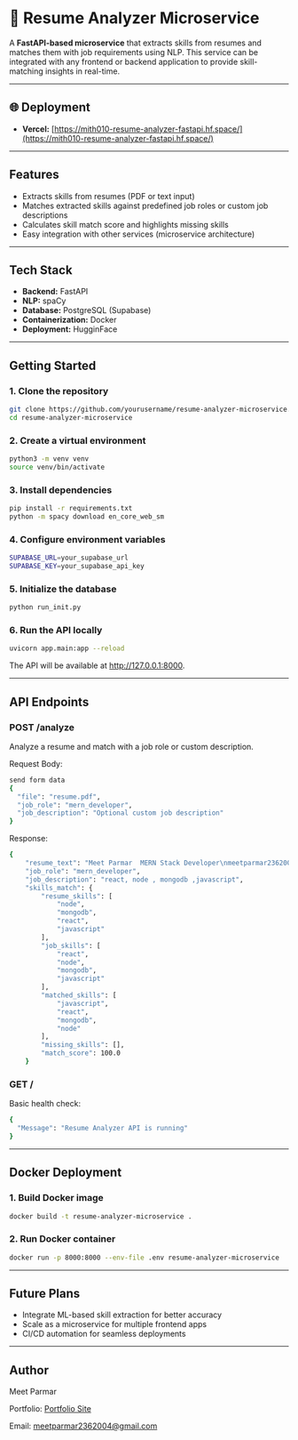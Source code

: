 
# 🧠 Resume Analyzer Microservice

A **FastAPI-based microservice** that extracts skills from resumes and matches them with job requirements using NLP. This service can be integrated with any frontend or backend application to provide skill-matching insights in real-time.

---

## 🌐 Deployment
- **Vercel:** [https://mith010-resume-analyzer-fastapi.hf.space/](https://mith010-resume-analyzer-fastapi.hf.space/)

---

## Features

- Extracts skills from resumes (PDF or text input)
- Matches extracted skills against predefined job roles or custom job descriptions
- Calculates skill match score and highlights missing skills
- Easy integration with other services (microservice architecture)

---

## Tech Stack

- **Backend:** FastAPI
- **NLP:** spaCy
- **Database:** PostgreSQL (Supabase)
- **Containerization:** Docker
- **Deployment:** HugginFace

---

## Getting Started

### 1. Clone the repository

```bash
git clone https://github.com/yourusername/resume-analyzer-microservice.git
cd resume-analyzer-microservice
```
### 2. Create a virtual environment

```bash
python3 -m venv venv
source venv/bin/activate
```
### 3. Install dependencies

```bash
pip install -r requirements.txt
python -m spacy download en_core_web_sm
```
### 4. Configure environment variables

```bash
SUPABASE_URL=your_supabase_url
SUPABASE_KEY=your_supabase_api_key
```
### 5. Initialize the database

```bash
python run_init.py
```
### 6. Run the API locally

```bash
uvicorn app.main:app --reload
```
The API will be available at http://127.0.0.1:8000.

---

## API Endpoints

### POST /analyze
Analyze a resume and match with a job role or custom description.

Request Body:
```bash
send form data
{
  "file": "resume.pdf",
  "job_role": "mern_developer",
  "job_description": "Optional custom job description"
}
```

Response:
```bash
{
    "resume_text": "Meet Parmar  MERN Stack Developer\nmeetparmar2362004@gmail.com\nKadi, Gujarat\ngithub.com/MEETparmar230\n9662487198\nlinkedin.com/in/mitkumar-parmar-b23b20279\nProfile\nEnthusiastic and detail-oriented MERN Stack Developer with hands-on experience building frontend and full-\nstack applications. Skilled in developing responsive web interfaces using React and Tailwind CSS, and backend \nAPIs with Node.js and MongoDB. Eager to contribute to dynamic development teams and grow in a collaborative \nenvironment.\nEducation\n2021 – 2025\nLinch, Mehsana\nBachelor of Engineering  in Computer Science                CGPA=7.88\nSaffrony Institute of Technology(GTU)\nSkills\nLanguages\nJavaScript\nHTML\nCSS\nSQL\nTools & Platforms\nGit\nGitHub\nPostman\nFrameworks & Libraries:\nNext.js\nReact.js\nNode.js\nExpress.js\nTailwind CSS\nDa",
    "job_role": "mern_developer",
    "job_description": "react, node , mongodb ,javascript",
    "skills_match": {
        "resume_skills": [
            "node",
            "mongodb",
            "react",
            "javascript"
        ],
        "job_skills": [
            "react",
            "node",
            "mongodb",
            "javascript"
        ],
        "matched_skills": [
            "javascript",
            "react",
            "mongodb",
            "node"
        ],
        "missing_skills": [],
        "match_score": 100.0
    }

```

### GET /

Basic health check:
```bash
{
  "Message": "Resume Analyzer API is running"
}
```
---

## Docker Deployment

### 1. Build Docker image
```bash
docker build -t resume-analyzer-microservice .
```

### 2. Run Docker container
```bash
docker run -p 8000:8000 --env-file .env resume-analyzer-microservice
```
---

## Future Plans

- Integrate ML-based skill extraction for better accuracy
- Scale as a microservice for multiple frontend apps
- CI/CD automation for seamless deployments

---

## Author

Meet Parmar

Portfolio: [Portfolio Site](https://my-portfolio-site-theta-five.vercel.app/)

Email: meetparmar2362004@gmail.com